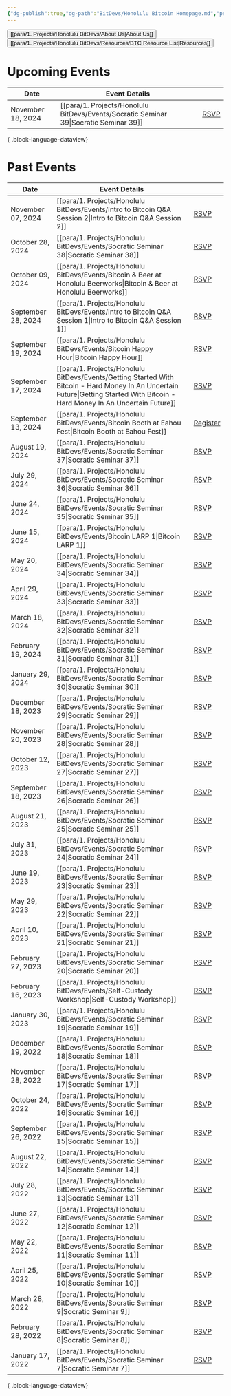 ```yaml
---
{"dg-publish":true,"dg-path":"BitDevs/Honolulu Bitcoin Homepage.md","permalink":"/bit-devs/honolulu-bitcoin-homepage/","title":"Honolulu Bitcoin","tags":["bitdevs","bitcoin","hawaii","gardenEntry"],"noteIcon":"3","created":"2023-04-11T12:09:30.005-10:00","updated":"2023-10-19T20:59:35.310-10:00"}
---
```



<button class="obsidian-button">[[para/1. Projects/Honolulu BitDevs/About Us\|About Us]]</button> <button class="obsidian-button">[[para/1. Projects/Honolulu BitDevs/Resources/BTC Resource List\|Resources]]</button>

# Upcoming Events
| Date              | Event Details                                                                            |                                                                   |
| ----------------- | ---------------------------------------------------------------------------------------- | ----------------------------------------------------------------- |
| November 18, 2024 | [[para/1. Projects/Honolulu BitDevs/Events/Socratic Seminar 39\|Socratic Seminar 39]] | [RSVP](https://www.meetup.com/honolulu-bitdevs/events/304408135/) |

{ .block-language-dataview}

# Past Events
| Date               | Event Details                                                                                                                                                                      |                                                                                        |
| ------------------ | ---------------------------------------------------------------------------------------------------------------------------------------------------------------------------------- | -------------------------------------------------------------------------------------- |
| November 07, 2024  | [[para/1. Projects/Honolulu BitDevs/Events/Intro to Bitcoin Q&A Session 2\|Intro to Bitcoin Q&A Session 2]]                                                                     | [RSVP](https://www.meetup.com/honolulu-bitdevs/events/303251056)                       |
| October 28, 2024   | [[para/1. Projects/Honolulu BitDevs/Events/Socratic Seminar 38\|Socratic Seminar 38]]                                                                                           | [RSVP](https://www.meetup.com/honolulu-bitdevs/events/303712041)                       |
| October 09, 2024   | [[para/1. Projects/Honolulu BitDevs/Events/Bitcoin & Beer at Honolulu Beerworks\|Bitcoin & Beer at Honolulu Beerworks]]                                                         | [RSVP](https://www.meetup.com/honolulu-bitdevs/events/303853102/)                      |
| September 28, 2024 | [[para/1. Projects/Honolulu BitDevs/Events/Intro to Bitcoin Q&A Session 1\|Intro to Bitcoin Q&A Session 1]]                                                                     | [RSVP](https://www.meetup.com/honolulu-bitdevs/events/303251056)                       |
| September 19, 2024 | [[para/1. Projects/Honolulu BitDevs/Events/Bitcoin Happy Hour\|Bitcoin Happy Hour]]                                                                                             | [RSVP](https://lu.ma/a3deqlfq)                                                         |
| September 17, 2024 | [[para/1. Projects/Honolulu BitDevs/Events/Getting Started With Bitcoin - Hard Money In An Uncertain Future\|Getting Started With Bitcoin - Hard Money In An Uncertain Future]] | [RSVP](https://lu.ma/4p1dbugp)                                                         |
| September 13, 2024 | [[para/1. Projects/Honolulu BitDevs/Events/Bitcoin Booth at Eahou Fest\|Bitcoin Booth at Eahou Fest]]                                                                           | [Register](https://secure.givelively.org/event/purple-maia-foundation/eahou-fest-2024) |
| August 19, 2024    | [[para/1. Projects/Honolulu BitDevs/Events/Socratic Seminar 37\|Socratic Seminar 37]]                                                                                           | [RSVP](https://www.meetup.com/honolulu-bitdevs/events/302619904)                       |
| July 29, 2024      | [[para/1. Projects/Honolulu BitDevs/Events/Socratic Seminar 36\|Socratic Seminar 36]]                                                                                           | [RSVP](https://www.meetup.com/honolulu-bitdevs/events/302110978/)                      |
| June 24, 2024      | [[para/1. Projects/Honolulu BitDevs/Events/Socratic Seminar 35\|Socratic Seminar 35]]                                                                                           | [RSVP](https://www.meetup.com/honolulu-bitdevs/events/301264813/)                      |
| June 15, 2024      | [[para/1. Projects/Honolulu BitDevs/Events/Bitcoin LARP 1\|Bitcoin LARP 1]]                                                                                                     | [RSVP](https://www.meetup.com/honolulu-bitdevs/events/301250362/)                      |
| May 20, 2024       | [[para/1. Projects/Honolulu BitDevs/Events/Socratic Seminar 34\|Socratic Seminar 34]]                                                                                           | [RSVP](https://www.meetup.com/honolulu-bitdevs/events/300797909)                       |
| April 29, 2024     | [[para/1. Projects/Honolulu BitDevs/Events/Socratic Seminar 33\|Socratic Seminar 33]]                                                                                           | [RSVP](https://www.meetup.com/honolulu-bitdevs/events/300465601/)                      |
| March 18, 2024     | [[para/1. Projects/Honolulu BitDevs/Events/Socratic Seminar 32\|Socratic Seminar 32]]                                                                                           | [RSVP](https://www.meetup.com/honolulu-bitdevs/events/298389357/)                      |
| February 19, 2024  | [[para/1. Projects/Honolulu BitDevs/Events/Socratic Seminar 31\|Socratic Seminar 31]]                                                                                           | [RSVP](https://www.meetup.com/honolulu-bitdevs/events/298389326/)                      |
| January 29, 2024   | [[para/1. Projects/Honolulu BitDevs/Events/Socratic Seminar 30\|Socratic Seminar 30]]                                                                                           | [RSVP](https://www.meetup.com/honolulu-bitdevs/events/298253658/)                      |
| December 18, 2023  | [[para/1. Projects/Honolulu BitDevs/Events/Socratic Seminar 29\|Socratic Seminar 29]]                                                                                           | [RSVP](https://www.meetup.com/honolulu-bitdevs/events/296852082/)                      |
| November 20, 2023  | [[para/1. Projects/Honolulu BitDevs/Events/Socratic Seminar 28\|Socratic Seminar 28]]                                                                                           | [RSVP](https://www.meetup.com/honolulu-bitdevs/events/296852078/)                      |
| October 12, 2023   | [[para/1. Projects/Honolulu BitDevs/Events/Socratic Seminar 27\|Socratic Seminar 27]]                                                                                           | [RSVP](https://www.meetup.com/honolulu-bitdevs/events/296270442/)                      |
| September 18, 2023 | [[para/1. Projects/Honolulu BitDevs/Events/Socratic Seminar 26\|Socratic Seminar 26]]                                                                                           | [RSVP](https://www.meetup.com/honolulu-bitdevs/events/295946682)                       |
| August 21, 2023    | [[para/1. Projects/Honolulu BitDevs/Events/Socratic Seminar 25\|Socratic Seminar 25]]                                                                                           | [RSVP](https://www.meetup.com/honolulu-bitdevs/events/295274267)                       |
| July 31, 2023      | [[para/1. Projects/Honolulu BitDevs/Events/Socratic Seminar 24\|Socratic Seminar 24]]                                                                                           | [RSVP](https://www.meetup.com/honolulu-bitdevs/events/294387797)                       |
| June 19, 2023      | [[para/1. Projects/Honolulu BitDevs/Events/Socratic Seminar 23\|Socratic Seminar 23]]                                                                                           | [RSVP](https://www.meetup.com/honolulu-bitdevs/events/294114765/)                      |
| May 29, 2023       | [[para/1. Projects/Honolulu BitDevs/Events/Socratic Seminar 22\|Socratic Seminar 22]]                                                                                           | [RSVP](https://www.meetup.com/honolulu-bitdevs/events/293071352/)                      |
| April 10, 2023     | [[para/1. Projects/Honolulu BitDevs/Events/Socratic Seminar 21\|Socratic Seminar 21]]                                                                                           | [RSVP](https://www.meetup.com/honolulu-bitdevs/events/292203949/)                      |
| February 27, 2023  | [[para/1. Projects/Honolulu BitDevs/Events/Socratic Seminar 20\|Socratic Seminar 20]]                                                                                           | [RSVP](https://www.meetup.com/honolulu-bitdevs/events/291647400/)                      |
| February 16, 2023  | [[para/1. Projects/Honolulu BitDevs/Events/Self-Custody Workshop\|Self-Custody Workshop]]                                                                                       | [RSVP](https://www.meetup.com/honolulu-bitdevs/events/283132091/)                      |
| January 30, 2023   | [[para/1. Projects/Honolulu BitDevs/Events/Socratic Seminar 19\|Socratic Seminar 19]]                                                                                           | [RSVP](https://www.meetup.com/honolulu-bitdevs/events/290866266)                       |
| December 19, 2022  | [[para/1. Projects/Honolulu BitDevs/Events/Socratic Seminar 18\|Socratic Seminar 18]]                                                                                           | [RSVP](https://www.meetup.com/honolulu-bitdevs/events/290234465/)                      |
| November 28, 2022  | [[para/1. Projects/Honolulu BitDevs/Events/Socratic Seminar 17\|Socratic Seminar 17]]                                                                                           | [RSVP](https://www.meetup.com/honolulu-bitdevs/events/289878839/)                      |
| October 24, 2022   | [[para/1. Projects/Honolulu BitDevs/Events/Socratic Seminar 16\|Socratic Seminar 16]]                                                                                           | [RSVP](https://www.meetup.com/honolulu-bitdevs/events/289127323/)                      |
| September 26, 2022 | [[para/1. Projects/Honolulu BitDevs/Events/Socratic Seminar 15\|Socratic Seminar 15]]                                                                                           | [RSVP](https://meetu.ps/e/Lq4sp/M2dkz/i)                                               |
| August 22, 2022    | [[para/1. Projects/Honolulu BitDevs/Events/Socratic Seminar 14\|Socratic Seminar 14]]                                                                                           | [RSVP](https://www.meetup.com/honolulu-bitdevs/events/287894171/)                      |
| July 28, 2022      | [[para/1. Projects/Honolulu BitDevs/Events/Socratic Seminar 13\|Socratic Seminar 13]]                                                                                           | [RSVP](https://www.meetup.com/honolulu-bitdevs/events/287219822/)                      |
| June 27, 2022      | [[para/1. Projects/Honolulu BitDevs/Events/Socratic Seminar 12\|Socratic Seminar 12]]                                                                                           | [RSVP](https://www.meetup.com/honolulu-bitdevs/events/286407334/)                      |
| May 22, 2022       | [[para/1. Projects/Honolulu BitDevs/Events/Socratic Seminar 11\|Socratic Seminar 11]]                                                                                           | [RSVP](https://www.meetup.com/honolulu-bitdevs/events/285894161)                       |
| April 25, 2022     | [[para/1. Projects/Honolulu BitDevs/Events/Socratic Seminar 10\|Socratic Seminar 10]]                                                                                           | [RSVP](https://www.meetup.com/honolulu-bitdevs/events/285244617)                       |
| March 28, 2022     | [[para/1. Projects/Honolulu BitDevs/Events/Socratic Seminar 9\|Socratic Seminar 9]]                                                                                             | [RSVP](https://www.meetup.com/honolulu-bitdevs/events/284671355)                       |
| February 28, 2022  | [[para/1. Projects/Honolulu BitDevs/Events/Socratic Seminar 8\|Socratic Seminar 8]]                                                                                             | [RSVP](https://www.meetup.com/honolulu-bitdevs/events/283910858)                       |
| January 17, 2022   | [[para/1. Projects/Honolulu BitDevs/Events/Socratic Seminar 7\|Socratic Seminar 7]]                                                                                             | [RSVP](https://www.meetup.com/honolulu-bitdevs/events/283132091/)                      |

{ .block-language-dataview}